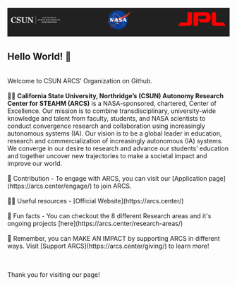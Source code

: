 ![img](https://github.com/CSU-Northridge-ARCS-Dev/.github/blob/main/image1.png)

## Hello World! 👋
<br>
Welcome to CSUN ARCS' Organization on Github.<br>
<br>
🙋‍♀️ <b>California State University, Northridge’s (CSUN) Autonomy Research Center for STEAHM (ARCS)</b> is a NASA-sponsored, chartered, Center of Excellence. Our mission is to combine transdisciplinary, university-wide knowledge and talent from faculty, students, and NASA scientists to conduct convergence research and collaboration using increasingly autonomous systems (IA). Our vision is to be a global leader in education, research and commercialization of increasingly autonomous (IA) systems. We converge in our desire to research and advance our students’ education and together uncover new trajectories to make a societal impact and improve our world.<br><br>
🌈 Contribution - To engage with ARCS, you can visit our [Application page](https://arcs.center/engage/) to join ARCS.<br><br>
👩‍💻 Useful resources - [Official Website](https://arcs.center/) <br><br>
🍿 Fun facts - You can checkout the 8 different Research areas and it's ongoing projects [here](https://arcs.center/research-areas/)<br><br>
🧙 Remember, you can MAKE AN IMPACT by supporting ARCS in different ways. Visit [Support ARCS](https://arcs.center/giving/) to learn more!

<br><br>
Thank you for visiting our page!

